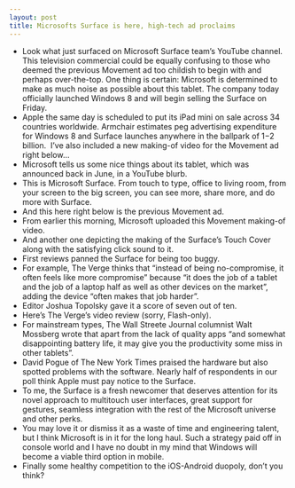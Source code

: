 ```yaml
---
layout: post
title: Microsofts Surface is here, high-tech ad proclaims
---
```

* Look what just surfaced on Microsoft Surface team’s YouTube channel. This television commercial could be equally confusing to those who deemed the previous Movement ad too childish to begin with and perhaps over-the-top. One thing is certain: Microsoft is determined to make as much noise as possible about this tablet. The company today officially launched Windows 8 and will begin selling the Surface on Friday.
* Apple the same day is scheduled to put its iPad mini on sale across 34 countries worldwide. Armchair estimates peg advertising expenditure for Windows 8 and Surface launches anywhere in the ballpark of $1-$2 billion.  I’ve also included a new making-of video for the Movement ad right below…
* Microsoft tells us some nice things about its tablet, which was announced back in June, in a YouTube blurb.
* This is Microsoft Surface. From touch to type, office to living room, from your screen to the big screen, you can see more, share more, and do more with Surface.
* And this here right below is the previous Movement ad.
* From earlier this morning, Microsoft uploaded this Movement making-of video.
* And another one depicting the making of the Surface’s Touch Cover along with the satisfying click sound to it.
* First reviews panned the Surface for being too buggy.
* For example, The Verge thinks that “instead of being no-compromise, it often feels like more compromise” because “it does the job of a tablet and the job of a laptop half as well as other devices on the market”, adding the device “often makes that job harder”.
* Editor Joshua Topolsky gave it a score of seven out of ten.
* Here’s The Verge’s video review (sorry, Flash-only).
* For mainstream types, The Wall Streete Journal columnist Walt Mossberg wrote that apart from the lack of quality apps “and somewhat disappointing battery life, it may give you the productivity some miss in other tablets”.
* David Pogue of The New York Times praised the hardware but also spotted problems with the software. Nearly half of respondents in our poll think Apple must pay notice to the Surface.
* To me, the Surface is a fresh newcomer that deserves attention for its novel approach to multitouch user interfaces, great support for gestures, seamless integration with the rest of the Microsoft universe and other perks.
* You may love it or dismiss it as a waste of time and engineering talent, but I think Microsoft is in it for the long haul. Such a strategy paid off in console world and I have no doubt in my mind that Windows will become a viable third option in mobile.
* Finally some healthy competition to the iOS-Android duopoly, don’t you think?

